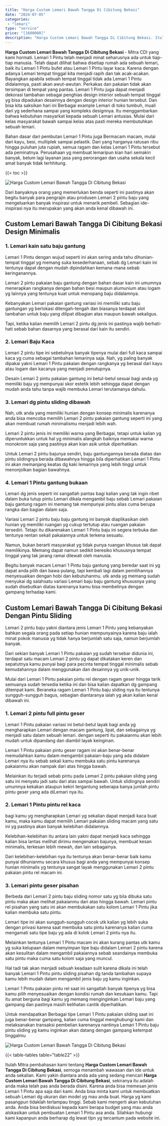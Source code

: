 ```yaml
---
title: "Harga Custom Lemari Bawah Tangga Di Cibitung Bekasi"
date: "2024-07-05"
categories:
 - "lemari"
type: "service"
price: "[1600000]"
description: "Harga Custom Lemari Bawah Tangga Di Cibitung Bekasi. Itulah Mitra pembahasan kami tentang **Harga Custom Lemari Bawah Tangga Di Cibitung Bekasi**, semoga men..."
---
```


**Harga Custom Lemari Bawah Tangga Di Cibitung Bekasi** - Mitra CDI yang kami hormati. Lemari 1 Pintu telah menjadi minat seharusnya ada untuk tiap-tiap manusia. Telah dapat dilihat bahwa disetiap rumah ada sebuah lemari, baik itu Lemari 1 Pintu bufet atau Lemari 1 Pintu layar kaca. Karena dengan adanya Lemari tempat tinggal kita menjadi rapih dan tak acak-acakan. Bayangkan apabila sebuah tempat tinggal tidak ada Lemari 1 Pintu didalamnya, pasti akan awut-awutan. Perkakas dan pakaian tidak akan tersimpan di tempat yang pantas. Lemari 1 Pintu juga dapat menjadi dekorasi tambahan sebagai penghias design interior sebuah tempat tinggal yg bisa dipadukan desainnya dengan design interior hunian tersebut. Dan bisa kita saksikan hari ini Berbagai example Lemari di toko tumbuh, muali dari yg sederhana sampai yang kompleks designnya. Itu menggambarkan bahwa kebutuhan masyarkat kepada sebuah Lemari antusias. Mulai dari kelas masyarakat bawah sampai kelas atas pasti mereka membutuhkan sebuah lemari.

Bahan dasar dari pembutan Lemari 1 Pintu juga Bermacam macam, mulai dari kayu, besi, multiplek sampai pelastik. Dari yang harganya ratusan ribu hingga puluhan juta rupiah, semua ragam dan kelas Lemari 1 Pintu tersebut ada peminatnya. Perusahaan yg membuat lemaripun kian hari semakin banyak, belum lagi layanan jasa yang perorangan dan usaha sekala kecil amat banyak tidak terhhitung.

{{< toc >}}

![Harga Custom Lemari Bawah Tangga Di Cibitung Bekasi](/images/mebel/dipan-anak-019.jpg)

Dari banyaknya orang yang memerlukan benda seperti ini pastinya akan begitu banyak para pengrajin atau produsen Lemari 2 pintu baju yang mengeluarkan banyak inspirasi untuk menarik pembeli. Sebagian ide-inspirasi nya itu merupakan yang akan anda kenal dibawah ini.

## Custom Lemari Bawah Tangga Di Cibitung Bekasi Design Minimalis

### 1\. Lemari kain satu baju gantung

Lemari 1 Pintu dengan wujud seperti ini akan sering anda tahu dihunian-tempat tinggal yg memang suka kesederhanaan, sebab dg Lemari kain ini tentunya dapat dengan mudah dipindahkan kemana-mana sebab keringanannya.

Lemari 2 pintu pakaian baju gantung dengan bahan dasar kain ini umumnya menerapkan rangkanya dengan bahan besi maupun alumunium atau logam yg lainnya yang tentunya kuat untuk menopang baju didalamnya.

Kebanyakan Lemari pakaian gantung variasi ini memiliki satu baju gantungan yg berlokasi ditengah-tengah dan biasanya terdapat slot tambahan untuk baju yang dilipat dibagian atas maupun bawah sekaligus.

Tapi, ketika kalian memilih Lemari 2 pintu dg jenis ini pastinya wajib berhati-hati sebab bahan dasarnya yang berasal dari kain itu sendiri.

### 2\. Lemari Baju Kaca

Lemari 2 pintu tipe ini sebetulnya banyak tipenya mulai dari full kaca sampai kaca yg cuma sebagai tambahan lemarinya saja. Nah, yg paling banyak dipakai yakni Lemari 1 Pintu pakaian dengan rangkanya yg berasal dari kayu atau logam dan kacanya yang menjadi penutupnya.

Desain Lemari 2 pintu pakaian gantung ini betul-betul sesuai bagi anda yg memiliki baju yg mempunyai skor estetik lebih sehingga dapat dengan mudah anda tahu tanpa wajib membuka Lemari terutamanya dahulu.

### 3\. Lemari dg pintu sliding dibawah

Nah, utk anda yang memiliki hunian dengan konsep minimalis karenanya anda bisa mencoba memilih Lemari 2 pintu pakaian gantung seperti ini yang akan membuat rumah minimalismu menjadi lebih wah.

Lemari 2 pintu jenis ini memiliki warna yang Berbagai, tetapi untuk kalian yg diperuntukkan untuk hal yg minimalis alangkah baiknya memakai warna monokrom saja yang pastinya akan kian asik untuk diperhatikan.

Untuk Lemari 2 pintu bajunya sendiri, baju gantungannya berada diatas dan pintu slidingnya berada dibawahnya hingga bila diperhatikan Lemari 1 Pintu ini akan memanjang keatas dg kaki lemarinya yang lebih tinggi untuk menonjolkan bagian bawahnya.

### 4\. Lemari 1 Pintu gantung bukaan

Lemari dg jenis seperti ini sangatlah pantas bagi kalian yang tak ingin ribet dalam buka tutup pintu Lemari dikala mengambil baju sebab Lemari pakaian baju gantung ragam ini memang tak mempunyai pintu alias cuma berupa rangka dan bagian dalam saja.

Variasi Lemari 2 pintu baju baju gantung ini banyak diaplikasikan oleh hunian yg memiliki ruangan yg cukup tertutup atau ruangan pakaian tersediri. Tetapi itu dikarenakan Lemari 1 Pintu baju ini segera terbuka dan tentunya rentan sekali pakaiannya untuk terkena sesuatu.

Namun, bukan berarti masyarakat yg tidak punya ruangan khusus tak dapat memilikinya. Memang dapat namun sedikit beresiko khususnya tempat tinggal yang tak jarang ramai dilewati oleh manusia.

Begitu banyak macam Lemari 1 Pintu baju gantung yang beredar saat ini yg dapat anda pilih dan bawa pulang, tapi kembali lagi dalam pemilihannya menyesuaikan dengan hobi dan kebutuhanmu. utk anda yg memang sudah menyukai dg salahsatu variasi Lemari baju baju gantung khususnya yang sudah disebutkan diatas karenanya kamu bisa membelinya dengan gampang terhadap kami.

## Custom Lemari Bawah Tangga Di Cibitung Bekasi Dengan Pintu Sliding

Lemari 2 pintu baju yakni diantara jenis Lemari 1 Pintu yang kebanyakan bahkan segala orang pada setiap hunian mempunyainya karena baju ialah minat pokok manusia yg tidak hanya berjumlah satu saja, namun berjumlah banyak.

Dari sekian banyak Lemari 1 Pintu pakaian yg sudah tersebar didunia ini, terdapat satu macam Lemari 2 pintu yg dapat dikatakan keren dan sepatutnya kamu punyai bagi para pecinta tempat tinggal minimalis sebab kemudahannya dalam menggunakan dan desainnya yg unik-unik.

Mulai dari Lemari 1 Pintu pakaian pintu rel dengan ragam geser hingga tarik semuanya sudah tersedia ketika ini dan bisa kalian dapatkan dg gampang ditempat kami. Beraneka ragam Lemari 1 Pintu baju sliding nya itu tentunya sungguh-sungguh bagus, sebagian diantaranya ialah yg akan kalian kenal dibawah ini.

### 1\. Lemari 2 pintu full pintu geser

Lemari 1 Pintu pakaian variasi ini betul-betul layak bagi anda yg mengharapkan Lemari dengan macam gantung, lipat, dan sebagainya yg menjadi satu dalam sebuah lemari. dengan seperti itu pakaianmu akan lebih mudah untuk dipandang dan diambil layak keinginan.

Lemari 1 Pintu pakaian pintu geser ragam ini akan benar-benar memudahkan kamu dalam mengambil pakaian-baju yang ada didalam Lemari nya itu sebab sekali kamu membuka satu pintu karenanya pakaianmu akan nampak dari atas hingga bawah.

Melainkan itu terjadi sebab pintu pada Lemari 2 pintu pakaian slidng yang satu ini menyatu jadi satu dari atas sampai bawah. Untuk slidingnya sendiri umumnya kekakan ataupun kekiri tergantung seberapa banya jumlah pintu pintu geser yang ada diLemari nya itu.

### 2\. Lemari 1 Pintu pintu rel kaca

bagi kamu yg mengharapkan Lemari yg sekalian dapat menjadi kaca buat kamu, maka kamu dapat memilih Lemari pakaian sliding macam yang satu ini yg pastinya akan banyak kelebihan didalamnya.

Kelebihan-kelebihan itu antara lain yakni dapat menjadi kaca sehingga kalian bisa lantas melihat dirimu mengenakan bajunya, membuat kesan minimalis, terkesan lebih mewah, dan lain sebagainya.

Dari kelebihan-kelebihan nya itu tentunya akan benar-benar baik kamu punyai dihunianmu secara khusus bagi anda yang mempunyai konsep hunian minimalis yg tentunya sangat layak menggunakan Lemari 2 pintu pakaian pintu rel macam ini.

### 3\. Lemari pintu geser pisahan

Berbeda dari Lemari 2 pintu baju sliding nomor satu yg bila dibuka satu pintu maka akan melihat pakaianmu dari atas hingga bawah. Lemari pintu rel pisahan yang satu ini akan membukakan satu kolom Lemari 1 Pintu jika kalian membuka satu pintu.

Lemari tipe ini akan sungguh-sungguh cocok utk kalian yg lebih suka dengan privasi karena saat membuka satu pintu karenanya kalian cuma mengamati satu tipe baju yg ada di kolok Lemari 2 pintu nya itu.

Melainkan tentunya Lemari 1 Pintu macam ini akan kurang pantas utk kamu yg suka kelupaan dalam menyimpan tipe baju didalam Lemari 2 pintu karena akan kesulitan dalam mengambil pakaiannya sebab seandainya membuka satu pintu maka cuma satu kolom saja yang muncul.

Hal tadi tak akan menjadi sebuah keadaan sulit karena dikala ini telah banyak Lemari 1 Pintu pintu sliding pisahan dg tanda tambahan supaya kamu lebih mudah dalam mengambil jenis baju yg kamu inginkan.

Lemari 1 Pintu pakaian pintu rel saat ini sangatlah banyak tipenya yg bisa kamu pilih menyesuaikan dengan kondisi rumah dan kesukaan kamu. Tapi itu amat berguna bagi kamu yg memang menginginkan Lemari baju yang gampang dan pastinya masih kelihatan cantik diperhatikan.

Untuk mendapatkan Berbagai tipe Lemari 1 Pintu pakaian sliding saat ini juga benar-benar gampang, kalian cuma tinggal menghubungi kami dan melaksanakan transaksi pembelian karenanya nantinya Lemari 1 Pintu baju pintu sliding yg kamu inginkan akan datang dengan gampang ketempat tinggalmu

![Harga Custom Lemari Bawah Tangga Di Cibitung Bekasi](/images/mebel/lemari-buku-014.jpg)

{{< table-tables table="table22" >}}

Itulah Mitra pembahasan kami tentang **Harga Custom Lemari Bawah Tangga Di Cibitung Bekasi**, semoga menambah wawasan dan ide untuk anda sekalian. Kami yakin diantara anda ada yang sedang mencari **Harga Custom Lemari Bawah Tangga Di Cibitung Bekasi**, sekiranya itu adalah anda maka telah pas anda berada disini. Karena anda bisa memesan jenis Lemari 1 Pintu apa saja dari kami. Anda bisa minta kami untuk membuatkan sebuah Lemari dg ukuran dan model yg mau anda buat. Harga yg kami pasangpun tidaklah terlampau tinggi. Sebab kami mengerti akan kebutuhan anda. Anda bisa berdiskusi kepada kami berapa budget yang mau anda alokasikan untuk pembuatan Lemari 1 Pintu asa anda. Silahkan hubungi kami kapanpun anda berharap dg lewat tlpn yg tercantum pada website ini.

